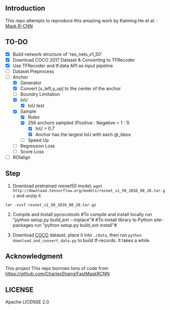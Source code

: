 ## Introduction
This repo attempts to reproduce this amazing work by Kaiming He et al. :
[Mask R-CNN](https://arxiv.org/abs/1703.06870)

## TO-DO
- [x] Build network structure of 'res_nets_v1_50'
- [x] Download COCO 2017 Dataset & Converting to TFRecoder
- [x] Use TFRecoder and tf.data API as input pipeline
- [ ] Dataset Preprocess
- [ ] Anchor
    - [x] Generator
    - [x] Convert [x_left,y_up] to the center of the anchor
    - [ ] Boundry Limitation
    - [x] IoU
        - [x] IoU test
    - [x] Sample 
        - [x] Rules
        - [x] 256 anchors sampled (Positive : Negative = 1 : 1)
            - [x] IoU > 0.7
            - [x] Anchor has the largest IoU with each gt_bbox
        - [ ] Speed Up
    - [ ] Regression Loss
    - [ ] Score Loss
- [ ] ROIalign

## Step
1. Download pretrained resnet50 model, `wget http://download.tensorflow.org/models/resnet_v1_50_2016_08_28.tar.gz` and unzip it
```
tar -xzvf resnet_v1_50_2016_08_28.tar.gz
```
2. Compile and Install pycocotools
#To compile and install locally run "python setup.py build_ext --inplace"#
#To install library to Python site-packages run "python setup.py build_ext install"#

3. Download [COCO](http://mscoco.org/dataset/#download) dataset, place it into `./data`, then run `python download_and_convert_data.py` to build tf-records. It takes a while.
## Acknowledgment
This project This repo borrows tons of code from
https://github.com/CharlesShang/FastMaskRCNN

## LICENSE
Apache LICENSE 2.0
